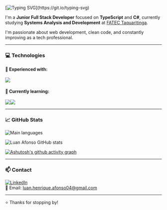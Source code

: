 [![Typing SVG](https://readme-typing-svg.demolab.com/?lines=👋+Hi+there!+I'm+Luan+Afonso;I'm+a+Full+Stack+developer;Be+Welcome!)](https://git.io/typing-svg)

I'm a **Junior Full Stack Developer** focused on **TypeScript** and **C#**, currently studying **Systems Analysis and Development** at [FATEC Taquaritinga](https://www.fatectq.edu.br/).

I'm passionate about web development, clean code, and constantly improving as a tech professional.

---

### 💻 Technologies

#### 🚀 Experienced with:
<img src="https://img.shields.io/badge/TypeScript-007ACC?style=for-the-badge&logo=typescript&logoColor=white">

#### 📘 Currently learning:
<div style="display:flex">
  <img src="https://img.shields.io/badge/C%23-239120?style=for-the-badge&logo=csharp&logoColor=white">
  <img src="https://img.shields.io/badge/java-%23ED8B00.svg?style=for-the-badge&logo=openjdk&logoColor=white">
</div>

---

### 📈 GitHub Stats

![Main languages](https://github-readme-stats.vercel.app/api/top-langs/?username=luanAfons0&layout=compact&theme=react&hide=css,ejs,scss,html,dockerfile,shell,hack)

![Luan Afonso GitHub stats](https://github-readme-stats.vercel.app/api?username=luanAfons0&show_icons=true&theme=react)

[![Ashutosh's github activity graph](https://github-readme-activity-graph.vercel.app/graph?username=luanAfons0&theme=react-dark)](https://github.com/ashutosh00710/github-readme-activity-graph)

---

### 📫 Contact

[![LinkedIn](https://img.shields.io/badge/-Luan%20Henrique-0077B5?style=flat&logo=linkedin&logoColor=white)](https://www.linkedin.com/in/luan-henrique-afonso-881154280/)  
📧 Email: [luan.henrique.afonso04@gmail.com](mailto:luan.henrique.afonso04@gmail.com)

---

⭐️ Thanks for stopping by!
